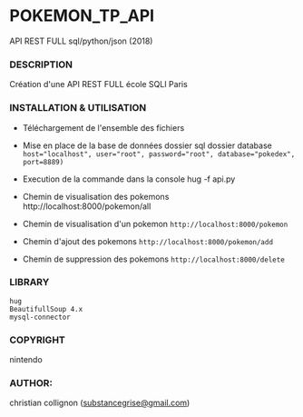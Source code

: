 # POKEMON_TP_API
API REST FULL sql/python/json (2018)

### DESCRIPTION
Création d'une API REST FULL école SQLI Paris

### INSTALLATION & UTILISATION
- Téléchargement de l'ensemble des fichiers
- Mise en place de la base de données dossier sql dossier database
  ````host="localhost", user="root", password="root", database="pokedex", port=8889)````
  
- Execution de la commande dans la console
  hug -f api.py
  
- Chemin de visualisation des pokemons
    http://localhost:8000/pokemon/all

- Chemin de visualisation d'un pokemon
````http://localhost:8000/pokemon````

- Chemin d'ajout des pokemons
````http://localhost:8000/pokemon/add````

- Chemin de suppression des pokemons
````http://localhost:8000/delete````

### LIBRARY
````
hug
BeautifullSoup 4.x
mysql-connector
````


### COPYRIGHT
nintendo

### AUTHOR:
christian collignon (substancegrise@gmail.com)
